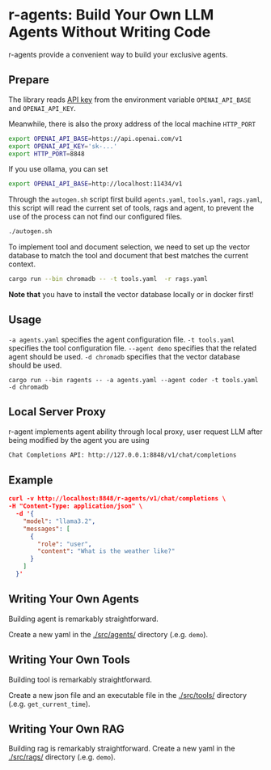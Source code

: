# r-agents: Build Your Own LLM Agents Without Writing Code
r-agents provide a convenient way to build your exclusive agents.

## Prepare

The library reads [API key](https://platform.openai.com/account/api-keys) from the environment variable `OPENAI_API_BASE` and `OPENAI_API_KEY`.

Meanwhile, there is also the proxy address of the local machine `HTTP_PORT`
```bash
export OPENAI_API_BASE=https://api.openai.com/v1
export OPENAI_API_KEY='sk-...'
export HTTP_PORT=8848
```

If you use ollama, you can set
```bash
export OPENAI_API_BASE=http://localhost:11434/v1
```

Through the `autogen.sh` script first build `agents.yaml`, `tools.yaml`, `rags.yaml`, this script will read the current set of tools, rags and agent, to prevent the use of the process can not find our configured files.
```bash
./autogen.sh
```

To implement tool and document selection, we need to set up the vector database to match the tool and document that best matches the current context.
```bash
cargo run --bin chromadb -- -t tools.yaml  -r rags.yaml
```
**Note that** you have to install the vector database locally or in docker first!

## Usage
`-a agents.yaml` specifies the agent configuration file.
`-t tools.yaml` specifies the tool configuration file.
`--agent demo` specifies that the related agent should be used.
`-d chromadb` specifies that the vector database should be used.

```
cargo run --bin ragents -- -a agents.yaml --agent coder -t tools.yaml -d chromadb
```


## Local Server Proxy
r-agent implements agent ability through local proxy, user request LLM after being modified by the agent you are using
```bash
Chat Completions API: http://127.0.0.1:8848/v1/chat/completions
```

## Example
```json
curl -v http://localhost:8848/r-agents/v1/chat/completions \
-H "Content-Type: application/json" \
  -d '{
    "model": "llama3.2",
    "messages": [
      {
        "role": "user",
        "content": "What is the weather like?"
      }
    ]
  }'
```

## Writing Your Own Agents

Building agent is remarkably straightforward. 


Create a new yaml in the [./src/agents/](./src/agents/) directory (.e.g. `demo`).

## Writing Your Own Tools

Building tool is remarkably straightforward. 

Create a new json file and an executable file in the [./src/tools/](./src/tools/) directory (.e.g. `get_current_time`).

## Writing Your Own RAG
Building rag is remarkably straightforward. 
Create a new yaml in the [./src/rags/](./src/rags/) directory (.e.g. `demo`).
